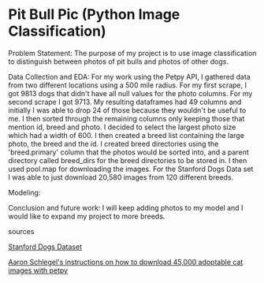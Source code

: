 # Pit Bull Pic (Python Image Classification)
Problem Statement:
The purpose of my project is to use image classification to distinguish between photos of pit bulls and photos of other dogs.


Data Collection and EDA:
For my work using the Petpy API, I gathered data from two different locations using a 500 mile radius. For my first scrape, I got 9813 dogs that didn't have all null values for the photo columns.  For my second scrape I got 9713.  My resulting dataframes had 49 columns and initially I was able to drop 24 of those because they wouldn't be useful to me. I then sorted through the remaining columns only keeping those that mention id, breed and photo.  I decided to select the largest photo size which had a width of 600.  I then created a breed list containing the large photo, the breed and the id.  I created breed directories using the 'breed.primary' column that the photos would be sorted into, and a parent directory called breed_dirs for the breed directories to be stored in. I then used pool.map for downloading the images.
For the Stanford Dogs Data set I was able to just download 20,580 images from 120 different breeds.

Modeling:


Conclusion and future work:
I will keep adding photos to my model and I would like to expand my project to more breeds.


sources <p>
[Stanford Dogs Dataset](http://vision.stanford.edu/aditya86/ImageNetDogs/)

<a href="https://github.com/aschleg/petpy/tree/master/notebooks" target="_top">Aaron Schlegel's instructions on how to download 45,000 adoptable cat images with petpy</a>
